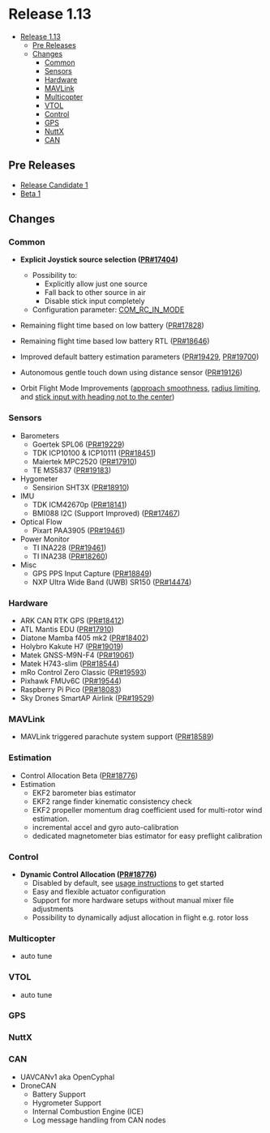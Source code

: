 # Release 1.13

- [Release 1.13](#release-1-13)
  - [Pre Releases](#pre-releases)
  - [Changes](#changes)
    - [Common](#common)
    - [Sensors](#sensors)
    - [Hardware](#hardware)
    - [MAVLink](#mavlink)
    - [Multicopter](#multicopter)
    - [VTOL](#vtol)
    - [Control](#control)
    - [GPS](#gps)
    - [NuttX](#nuttx)
    - [CAN](#can)
   <!-- - [Commander](#commander) -->

## Pre Releases

- [Release Candidate 1](https://github.com/PX4/PX4-Autopilot/releases/tag/v1.13.0-rc1)
- [Beta 1](https://github.com/PX4/PX4-Autopilot/releases/tag/v1.13.0-beta1)

## Changes

### Common

- **Explicit Joystick source selection ([PR#17404](https://github.com/PX4/PX4-Autopilot/pull/17404))**
  - Possibility to:
    - Explicitly allow just one source
    - Fall back to other source in air
    - Disable stick input completely
  - Configuration parameter: [COM_RC_IN_MODE](../advanced_config/parameter_reference.md#COM_RC_IN_MODE)

- Remaining flight time based on low battery ([PR#17828](https://github.com/PX4/PX4-Autopilot/pull/17828))
- Remaining flight time based low battery RTL ([PR#18646](https://github.com/PX4/PX4-Autopilot/pull/18646))
- Improved default battery estimation parameters ([PR#19429](https://github.com/PX4/PX4-Autopilot/pull/19429), [PR#19700](https://github.com/PX4/PX4-Autopilot/pull/19700))
- Autonomous gentle touch down using distance sensor ([PR#19126](https://github.com/PX4/PX4-Autopilot/pull/19126))
- Orbit Flight Mode Improvements ([approach smoothness](https://github.com/PX4/PX4-Autopilot/pull/18988), [radius limiting](https://github.com/PX4/PX4-Autopilot/pull/19362), and [stick input with heading not to the center](https://github.com/PX4/PX4-Autopilot/pull/19367))

### Sensors

- Barometers
  - Goertek SPL06 ([PR#19229](https://github.com/PX4/PX4-Autopilot/pull/19229))
  - TDK ICP10100 & ICP10111 ([PR#18451](https://github.com/PX4/PX4-Autopilot/pull/18451))
  - Maiertek MPC2520 ([PR#17910](https://github.com/PX4/PX4-Autopilot/pull/17910))
  - TE MS5837 ([PR#19183](https://github.com/PX4/PX4-Autopilot/pull/19183))
- Hygometer
  - Sensirion SHT3X ([PR#18910](https://github.com/PX4/PX4-Autopilot/pull/18910))
- IMU
  - TDK ICM42670p ([PR#18141](https://github.com/PX4/PX4-Autopilot/pull/18141))
  - BMI088 I2C (Support Improved) ([PR#17467](https://github.com/PX4/PX4-Autopilot/pull/17467))
- Optical Flow
  - Pixart PAA3905 ([PR#19461](https://github.com/PX4/PX4-Autopilot/pull/19461))
- Power Monitor
  - TI INA228 ([PR#19461](https://github.com/PX4/PX4-Autopilot/pull/17994))
  - TI INA238 ([PR#18260](https://github.com/PX4/PX4-Autopilot/pull/18260))
- Misc
  - GPS PPS Input Capture ([PR#18849](https://github.com/PX4/PX4-Autopilot/pull/18849))
  - NXP Ultra Wide Band (UWB) SR150 ([PR#14474](https://github.com/PX4/PX4-Autopilot/pull/14474))

### Hardware

- ARK CAN RTK GPS ([PR#18412](https://github.com/PX4/PX4-Autopilot/pull/14474))
- ATL Mantis EDU ([PR#17910](https://github.com/PX4/PX4-Autopilot/pull/17910))
- Diatone Mamba f405 mk2 ([PR#18402](https://github.com/PX4/PX4-Autopilot/pull/18402))
- Holybro Kakute H7 ([PR#19019](https://github.com/PX4/PX4-Autopilot/pull/19019))
- Matek GNSS-M9N-F4 ([PR#19061](https://github.com/PX4/PX4-Autopilot/pull/19061))
- Matek H743-slim ([PR#18544](https://github.com/PX4/PX4-Autopilot/pull/18544))
- mRo Control Zero Classic ([PR#19593](https://github.com/PX4/PX4-Autopilot/pull/19593))
- Pixhawk FMUv6C ([PR#19544](https://github.com/PX4/PX4-Autopilot/pull/19544))
- Raspberry Pi Pico ([PR#18083](https://github.com/PX4/PX4-Autopilot/pull/18083))
- Sky Drones SmartAP Airlink ([PR#19529](https://github.com/PX4/PX4-Autopilot/pull/19529))

### MAVLink

- MAVLink triggered parachute system support ([PR#18589](https://github.com/PX4/PX4-Autopilot/pull/18589))

### Estimation

- Control Allocation Beta ([PR#18776](https://github.com/PX4/PX4-Autopilot/pull/18776))
- Estimation
  - EKF2 barometer bias estimator
  - EKF2 range finder kinematic consistency check
  - EKF2 propeller momentum drag coefficient used for multi-rotor wind estimation.
  - incremental accel and gyro auto-calibration
  - dedicated magnetometer bias estimator for easy preflight calibration

### Control

- **Dynamic Control Allocation ([PR#18776](https://github.com/PX4/PX4-Autopilot/pull/18776))**
  - Disabled by default, see [usage instructions](../config/actuators.md) to get started
  - Easy and flexible actuator configuration
  - Support for more hardware setups without manual mixer file adjustments
  - Possibility to dynamically adjust allocation in flight e.g. rotor loss

### Multicopter

  - auto tune

### VTOL

  - auto tune

### GPS

### NuttX

### CAN

- UAVCANv1 aka OpenCyphal
- DroneCAN
  - Battery Support
  - Hygrometer Support
  - Internal Combustion Engine (ICE)
  - Log message handling from CAN nodes
